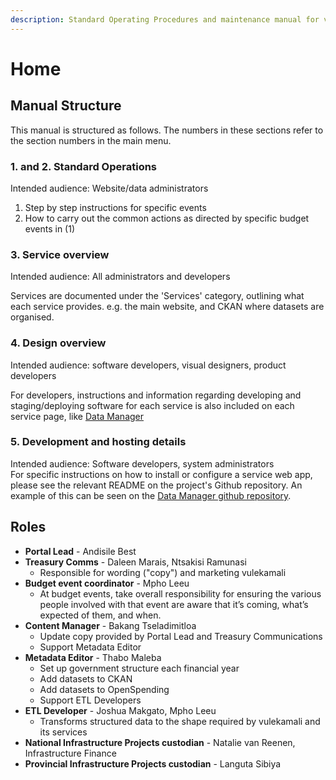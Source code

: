 ```yaml
---
description: Standard Operating Procedures and maintenance manual for vulekamali.gov.za
---
```


# Home

## Manual Structure

This manual is structured as follows. The numbers in these sections refer to the section numbers in the main menu.

### 1. and 2. Standard Operations

Intended audience: Website/data administrators

1. Step by step instructions for specific events
2. How to carry out the common actions as directed by specific budget events in \(1\)

### 3. Service overview

Intended audience: All administrators and developers

Services are documented under the 'Services' category, outlining what each service provides. e.g. the main website, and CKAN where datasets are organised.

### 4. Design overview

Intended audience: software developers, visual designers, product developers

For developers, instructions and information regarding developing and staging/deploying software for each service is also included on each service page, like [Data Manager](services/vulekamali.gov.za.md)

### 5. Development and hosting details

Intended audience: Software developers, system administrators  
For specific instructions on how to install or configure a service web app, please see the relevant README on the project's Github repository. An example of this can be seen on the [Data Manager github repository](https://github.com/OpenUpSA/vulekamali-datamanager).

## Roles

* **Portal Lead** - Andisile Best
* **Treasury Comms** - Daleen Marais, Ntsakisi Ramunasi
  * Responsible for wording  \("copy"\) and marketing vulekamali
* **Budget event coordinator** - Mpho Leeu
  * At budget events, take overall responsibility for ensuring the various people involved with that event are aware that it’s coming, what’s expected of them, and when.
* **Content Manager** - Bakang Tseladimitloa
  * Update copy provided by Portal Lead and Treasury Communications
  * Support Metadata Editor
* **Metadata Editor** - Thabo Maleba
  * Set up government structure each financial year
  * Add datasets to CKAN
  * Add datasets to OpenSpending
  * Support ETL Developers
* **ETL Developer** - Joshua Makgato, Mpho Leeu
  * Transforms structured data to the shape required by vulekamali and its services
* **National Infrastructure Projects custodian** - Natalie van Reenen, Infrastructure Finance
* **Provincial Infrastructure Projects custodian** - Languta Sibiya

